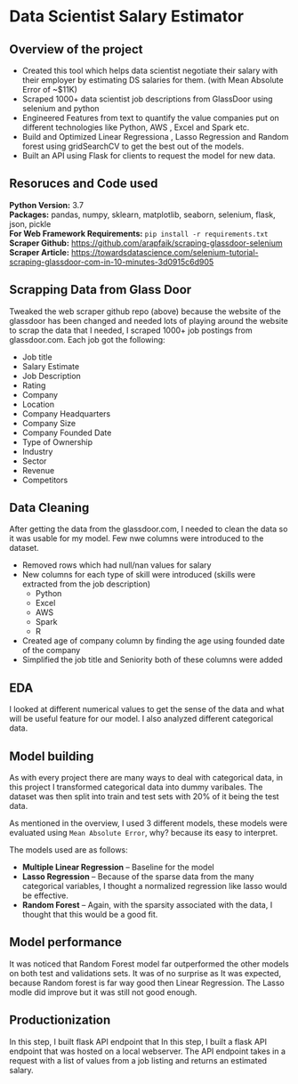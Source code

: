 # Data Scientist Salary Estimator
## Overview of the project
* Created this tool which helps data scientist negotiate their salary with their employer by estimating DS salaries for them. (with Mean Absolute Error of ~$11K)
* Scraped 1000+ data scientist job descriptions from GlassDoor using selenium and python
* Engineered Features from text to quantify the value companies put on different technologies like Python, AWS , Excel and Spark etc.
* Build and Optimized Linear Regressiona , Lasso Regression and Random forest using gridSearchCV to get the best out of the models.
* Built an API using Flask for clients to request the model for new data.


## Resoruces and Code used
**Python Version:** 3.7  
**Packages:** pandas, numpy, sklearn, matplotlib, seaborn, selenium, flask, json, pickle  
**For Web Framework Requirements:**  ```pip install -r requirements.txt```  
**Scraper Github:** https://github.com/arapfaik/scraping-glassdoor-selenium  
**Scraper Article:** https://towardsdatascience.com/selenium-tutorial-scraping-glassdoor-com-in-10-minutes-3d0915c6d905 

## Scrapping Data from Glass Door
Tweaked the web scraper github repo (above) because the website of the glassdoor has been changed and needed lots of playing around the website to scrap the data that I needed, I scraped 1000+ job postings from glassdoor.com. Each job got the following:
*	Job title
*	Salary Estimate
*	Job Description
*	Rating
*	Company 
*	Location
*	Company Headquarters 
*	Company Size
*	Company Founded Date
*	Type of Ownership 
*	Industry
*	Sector
*	Revenue
*	Competitors 


## Data Cleaning
After getting the data from the glassdoor.com, I needed to clean the data so it was usable for my model. Few nwe columns were introduced to the dataset.
* Removed rows which had null/nan values for salary
* New columns for each type of skill were introduced (skills were extracted from the job description)
  * Python
  * Excel
  * AWS
  * Spark
  * R
* Created age of company column by finding the age using founded date of the company
* Simplified the job title and Seniority both of these columns were added

## EDA
I looked at different numerical values to get the sense of the data and what will be useful feature for our model. I also analyzed different categorical data.

## Model building
As with every project there are many ways to deal with categorical data, in this project I transformed categorical data into dummy varibales. The dataset was then split into train and test sets with 20% of it being the test data.

As mentioned in the overview, I used 3 different models, these models were evaluated using `Mean Absolute Error`, why? because its easy to interpret.

The models used are as follows:
*	**Multiple Linear Regression** – Baseline for the model
*	**Lasso Regression** – Because of the sparse data from the many categorical variables, I thought a normalized regression like lasso would be effective.
*	**Random Forest** – Again, with the sparsity associated with the data, I thought that this would be a good fit. 

## Model performance
It was noticed that Random Forest model far outperformed the other models on both test and validations sets. It was of no surprise as It was expected, because Random forest
is far way good then Linear Regression. The Lasso modle did improve but it was still not good enough.

## Productionization 
In this step, I built flask API endpoint that
In this step, I built a flask API endpoint that was hosted on a local webserver. The API endpoint takes in a request with a list of values from a job listing and returns an estimated salary. 
